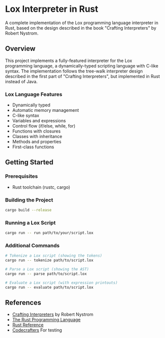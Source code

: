 # Lox Interpreter in Rust

A complete implementation of the Lox programming language interpreter in Rust, based on the design described in the book "Crafting Interpreters" by Robert Nystrom.

## Overview

This project implements a fully-featured interpreter for the Lox programming language, a dynamically-typed scripting language with C-like syntax. The implementation follows the tree-walk interpreter design described in the first part of "Crafting Interpreters", but implemented in Rust instead of Java.

### Lox Language Features

- Dynamically typed
- Automatic memory management
- C-like syntax
- Variables and expressions
- Control flow (if/else, while, for)
- Functions with closures
- Classes with inheritance
- Methods and properties
- First-class functions

## Getting Started

### Prerequisites

- Rust toolchain (rustc, cargo)

### Building the Project

```bash
cargo build --release
```

### Running a Lox Script

```bash
cargo run -- run path/to/your/script.lox
```

### Additional Commands

```bash
# Tokenize a Lox script (showing the tokens)
cargo run -- tokenize path/to/script.lox

# Parse a Lox script (showing the AST)
cargo run -- parse path/to/script.lox

# Evaluate a Lox script (with expression printouts)
cargo run -- evaluate path/to/script.lox
```

## References

- [Crafting Interpreters](https://craftinginterpreters.com/) by Robert Nystrom
- [The Rust Programming Language](https://doc.rust-lang.org/book/)
- [Rust Reference](https://doc.rust-lang.org/reference/)
- [Codecrafters](https://app.codecrafters.io/courses/interpreter) For testing
